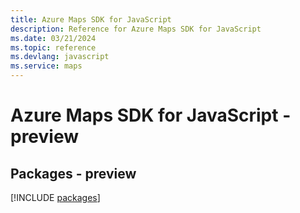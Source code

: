 ```yaml
---
title: Azure Maps SDK for JavaScript
description: Reference for Azure Maps SDK for JavaScript
ms.date: 03/21/2024
ms.topic: reference
ms.devlang: javascript
ms.service: maps
---
```

# Azure Maps SDK for JavaScript - preview
## Packages - preview
[!INCLUDE [packages](maps-index.md)]